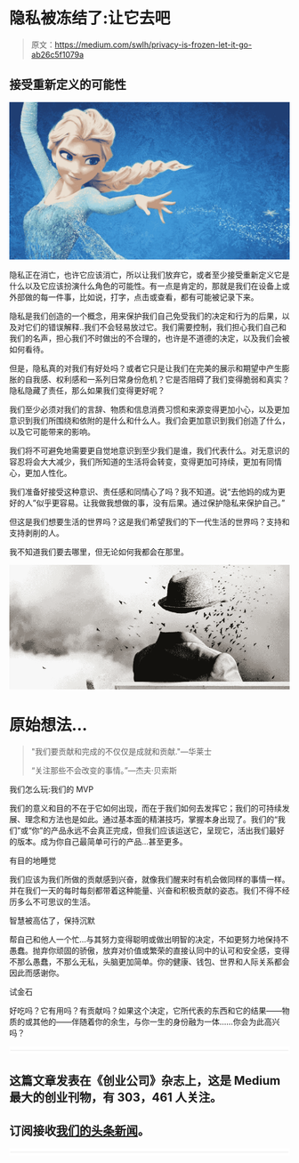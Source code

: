 # 隐私被冻结了:让它去吧

> 原文：<https://medium.com/swlh/privacy-is-frozen-let-it-go-ab26c5f1079a>

## 接受重新定义的可能性

![](img/5a781f4e5e6d2a8a88b9350c09332f6d.png)

隐私正在消亡，也许它应该消亡，所以让我们放弃它，或者至少接受重新定义它是什么以及它应该扮演什么角色的可能性。有一点是肯定的，那就是我们在设备上或外部做的每一件事，比如说，打字，点击或查看，都有可能被记录下来。

隐私是我们创造的一个概念，用来保护我们自己免受我们的决定和行为的后果，以及对它们的错误解释..我们不会轻易放过它。我们需要控制，我们担心我们自己和我们的名声，担心我们不时做出的不合理的，也许是不道德的决定，以及我们会被如何看待。

但是，隐私真的对我们有好处吗？或者它只是让我们在完美的展示和期望中产生膨胀的自我感、权利感和一系列日常身份危机？它是否阻碍了我们变得脆弱和真实？隐私隐藏了责任，那么如果我们变得更好呢？

我们至少必须对我们的言辞、物质和信息消费习惯和来源变得更加小心，以及更加意识到我们所围绕和依附的是什么和什么人。我们会更加意识到我们创造了什么，以及它可能带来的影响。

我们将不可避免地需要更自觉地意识到至少我们是谁，我们代表什么。对无意识的容忍将会大大减少，我们所知道的生活将会转变，变得更加可持续，更加有同情心，更加人性化。

我们准备好接受这种意识、责任感和同情心了吗？我不知道。说“去他妈的成为更好的人”似乎更容易。让我做我想做的事，没有后果。通过保护隐私来保护自己。”

但这是我们想要生活的世界吗？这是我们希望我们的下一代生活的世界吗？支持和支持剥削的人。

我不知道我们要去哪里，但无论如何我都会在那里。

![](img/071066b9348734b4d1f7a3cc36809604.png)

# 原始想法…

> "我们要贡献和完成的不仅仅是成就和贡献."—华莱士
> 
> “关注那些不会改变的事情。”—杰夫·贝索斯

我们怎么玩:我们的 MVP

我们的意义和目的不在于它如何出现，而在于我们如何去发挥它；我们的可持续发展、理念和方法也是如此。通过基本面的精湛技巧，掌握本身出现了。我们的“我们”或“你”的产品永远不会真正完成，但我们应该运送它，呈现它，活出我们最好的版本。成为你自己最简单可行的产品…甚至更多。

有目的地睡觉

我们应该为我们所做的贡献感到兴奋，就像我们醒来时有机会做同样的事情一样。并在我们一天的每时每刻都带着这种能量、兴奋和积极贡献的姿态。我们不得不经历多么不可思议的生活。

智慧被高估了，保持沉默

帮自己和他人一个忙…与其努力变得聪明或做出明智的决定，不如更努力地保持不愚蠢。抛弃你顽固的骄傲，放弃对价值或繁荣的直接认同中的认可和安全感，变得不那么愚蠢，不那么无私，头脑更加简单。你的健康、钱包、世界和人际关系都会因此而感谢你。

试金石

好吃吗？它有用吗？有贡献吗？如果这个决定，它所代表的东西和它的结果——物质的或其他的——伴随着你的余生，与你一生的身份融为一体……你会为此高兴吗？

![](img/731acf26f5d44fdc58d99a6388fe935d.png)

## 这篇文章发表在《创业公司》杂志上，这是 Medium 最大的创业刊物，有 303，461 人关注。

## 订阅接收[我们的头条新闻](http://growthsupply.com/the-startup-newsletter/)。

![](img/731acf26f5d44fdc58d99a6388fe935d.png)